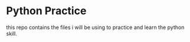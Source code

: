 # Python Practice
this repo contains the files i will be using to practice and learn the python skill.
